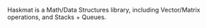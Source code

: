
Haskmat is a Math/Data Structures library, including Vector/Matrix operations, and Stacks + Queues.
